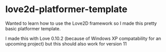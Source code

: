 # love2d-platformer-template
Wanted to learn how to use the Love2D framework so I made this pretty basic platformer template.

I made this with Love 0.10.2 (because of Windows XP compatability for an upcoming project) but this should also work for version 11
